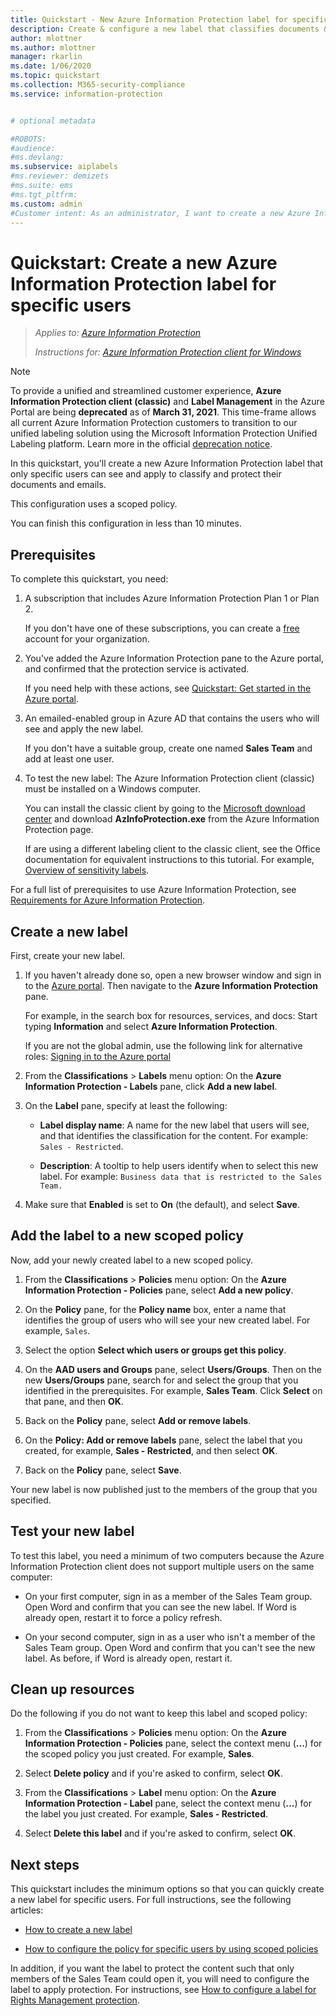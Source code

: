 ```yaml
---
title: Quickstart - New Azure Information Protection label for specific users - AIP
description: Create & configure a new label that classifies documents & emails for a subset of users by using a scoped policy.
author: mlottner
ms.author: mlottner
manager: rkarlin
ms.date: 1/06/2020
ms.topic: quickstart
ms.collection: M365-security-compliance
ms.service: information-protection


# optional metadata

#ROBOTS:
#audience:
#ms.devlang:
ms.subservice: aiplabels
#ms.reviewer: demizets
#ms.suite: ems
#ms.tgt_pltfrm:
ms.custom: admin
#Customer intent: As an administrator, I want to create a new Azure Information Protection label for specific users only.
---
```


# Quickstart: Create a new Azure Information Protection label for specific users

>*Applies to: [Azure Information Protection](https://azure.microsoft.com/pricing/details/information-protection)*
>
> *Instructions for: [Azure Information Protection client for Windows](faqs.md#whats-the-difference-between-the-azure-information-protection-client-and-the-azure-information-protection-unified-labeling-client)*

> [!NOTE] 
> To provide a unified and streamlined customer experience, **Azure Information Protection client (classic)** and **Label Management** in the Azure Portal are being **deprecated** as of **March 31, 2021**. This time-frame allows all current Azure Information Protection customers to transition to our unified labeling solution using the Microsoft Information Protection Unified Labeling platform. Learn more in the official [deprecation notice](https://aka.ms/aipclassicsunset).

In this quickstart, you'll create a new Azure Information Protection label that only specific users can see and apply to classify and protect their documents and emails.

This configuration uses a scoped policy.

You can finish this configuration in less than 10 minutes.

## Prerequisites

To complete this quickstart, you need:

1. A subscription that includes Azure Information Protection Plan 1 or Plan 2.
    
    If you don't have one of these subscriptions, you can create a [free](https://admin.microsoft.com/Signup/Signup.aspx?OfferId=87dd2714-d452-48a0-a809-d2f58c4f68b7) account for your organization.

2. You've added the Azure Information Protection pane to the Azure portal, and confirmed that the protection service is activated.

    If you need help with these actions, see [Quickstart: Get started in the Azure portal](quickstart-viewpolicy.md).

3. An emailed-enabled group in Azure AD that contains the users who will see and apply the new label.
    
    If you don't have a suitable group, create one named **Sales Team** and add at least one user.

4. To test the new label: The Azure Information Protection client (classic) must be installed on a Windows computer. 
    
    You can install the classic client by going to the [Microsoft download center](https://www.microsoft.com/en-us/download/details.aspx?id=53018) and download **AzInfoProtection.exe** from the Azure Information Protection page.
     
    If are using a different labeling client to the classic client, see the Office documentation for equivalent instructions to this tutorial. For example, [Overview of sensitivity labels](/microsoft-365/compliance/sensitivity-labels).

For a full list of prerequisites to use Azure Information Protection, see [Requirements for Azure Information Protection](requirements.md).
    
## Create a new label

First, create your new label.

1. If you haven't already done so, open a new browser window and sign in to the [Azure portal](configure-policy.md#signing-in-to-the-azure-portal). Then navigate to the **Azure Information Protection** pane.
    
    For example, in the search box for resources, services, and docs: Start typing **Information** and select **Azure Information Protection**.
    
    If you are not the global admin, use the following link for alternative roles: [Signing in to the Azure portal](configure-policy.md#signing-in-to-the-azure-portal)

2. From the **Classifications** > **Labels** menu option: On the **Azure Information Protection - Labels** pane, click **Add a new label**.

3. On the **Label** pane, specify at least the following:
    
    - **Label display name**: A name for the new label that users will see, and that identifies the classification for the content. For example: `Sales - Restricted`.
    
    - **Description**: A tooltip to help users identify when to select this new label. For example: `Business data that is restricted to the Sales Team.`

4. Make sure that **Enabled** is set to **On** (the default), and select **Save**.

## Add the label to a new scoped policy

Now, add your newly created label to a new scoped policy.

1. From the **Classifications** > **Policies** menu option: On the **Azure Information Protection - Policies** pane, select **Add a new policy**. 

2. On the **Policy** pane, for the **Policy name** box, enter a name that identifies the group of users who will see your new created label. For example, `Sales`.

3. Select the option **Select which users or groups get this policy**.

4. On the **AAD users and Groups** pane, select **Users/Groups**. Then on the new **Users/Groups** pane, search for and select the group that you identified in the prerequisites. For example, **Sales Team**. Click **Select** on that pane, and then **OK**.

5. Back on the **Policy** pane, select **Add or remove labels**.

6. On the **Policy: Add or remove labels** pane, select the label that you created, for example, **Sales - Restricted**, and then select **OK**.

7. Back on the **Policy** pane, select **Save**. 

Your new label is now published just to the members of the group that you specified. 

## Test your new label

To test this label, you need a minimum of two computers because the Azure Information Protection client does not support multiple users on the same computer:

 - On your first computer, sign in as a member of the Sales Team group. Open Word and confirm that you can see the new label. If Word is already open, restart it to force a policy refresh.

- On your second computer, sign in as a user who isn't a member of the Sales Team group. Open Word and confirm that you can't see the new label. As before, if Word is already open, restart it.

## Clean up resources

Do the following if you do not want to keep this label and scoped policy:

1. From the **Classifications** > **Policies** menu option: On the **Azure Information Protection - Policies** pane, select the context menu (**...**) for the scoped policy you just created. For example, **Sales**.

2. Select **Delete policy** and if you're asked to confirm, select **OK**.

3. From the **Classifications** > **Label** menu option: On the **Azure Information Protection - Label** pane, select the context menu (**...**) for the label you just created.  For example, **Sales - Restricted**.

4.  Select **Delete this label** and if you're asked to confirm, select **OK**.


## Next steps

This quickstart includes the minimum options so that you can quickly create a new label for specific users. For full instructions, see the following articles:

- [How to create a new label](configure-policy-new-label.md)

- [How to configure the policy for specific users by using scoped policies](configure-policy-scope.md)

In addition, if you want the label to protect the content such that only members of the Sales Team could open it, you will need to configure the label to apply protection. For instructions, see [How to configure a label for Rights Management protection](configure-policy-protection.md).

